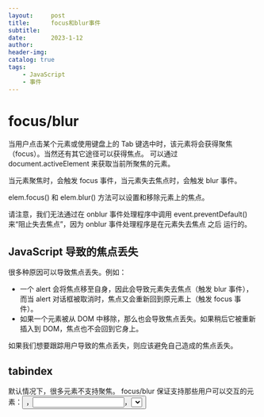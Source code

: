```yaml
---
layout:     post
title:      focus和blur事件
subtitle:   
date:       2023-1-12
author:     
header-img: 
catalog: true
tags:
    - JavaScript
    - 事件
---
```

# focus/blur
当用户点击某个元素或使用键盘上的 Tab 键选中时，该元素将会获得聚焦（focus）。当然还有其它途径可以获得焦点。
可以通过 document.activeElement 来获取当前所聚焦的元素。

当元素聚焦时，会触发 focus 事件，当元素失去焦点时，会触发 blur 事件。

elem.focus() 和 elem.blur() 方法可以设置和移除元素上的焦点。

请注意，我们无法通过在 onblur 事件处理程序中调用 event.preventDefault() 来“阻止失去焦点”，因为 onblur 事件处理程序是在元素失去焦点 之后 运行的。

## JavaScript 导致的焦点丢失
很多种原因可以导致焦点丢失。例如：
- 一个 alert 会将焦点移至自身，因此会导致元素失去焦点（触发 blur 事件），而当 alert 对话框被取消时，焦点又会重新回到原元素上（触发 focus 事件）。
- 如果一个元素被从 DOM 中移除，那么也会导致焦点丢失。如果稍后它被重新插入到 DOM，焦点也不会回到它身上。

如果我们想要跟踪用户导致的焦点丢失，则应该避免自己造成的焦点丢失。

## tabindex
默认情况下，很多元素不支持聚焦。 focus/blur 保证支持那些用户可以交互的元素：<button>，<input>，<select>，<a> 等。

另一方面，为了格式化某些东西而存在的元素像 <div>，<span> 和 <table> —— 默认是不能被聚焦的。elem.focus() 方法不适用于它们，并且 focus/blur 事件也绝不会被触发。

使用 HTML-特性（attribute）tabindex 可以改变这种情况。也可以使用 elem.tabIndex 通过 JavaScript 来添加 tabindex。效果是一样的。

任何具有 tabindex 特性的元素，都会变成可聚焦的。该特性的 value 是当使用 Tab（或类似的东西）在元素之间进行切换时，元素的顺序号。

切换顺序为：从 1 开始的具有 tabindex 的元素排在前面（按 tabindex 顺序），然后是不具有 tabindex 的元素（例如常规的 <input>）。
不具有 tabindex 的元素按文档源顺序（默认顺序）切换。

这里有两个特殊的值：
- tabindex="0" 会使该元素被与那些不具有 tabindex 的元素放在一起。也就是说，当我们切换元素时，具有 tabindex="0" 的元素将排在那些具有 tabindex ≥ 1 的元素的后面。
通常，它用于使元素具有焦点，但是保留默认的切换顺序。使元素成为与 <input> 一样的表单的一部分。
- tabindex="-1" 只允许以编程的方式聚焦于元素。Tab 键会忽略这样的元素，但是 elem.focus() 有效。

## focus/blur 委托
focus 和 blur 事件不会向上冒泡。

这里有两个解决方案。

方案一，有一个遗留下来的有趣的特性（feature）：focus/blur 不会向上冒泡，但会在捕获阶段向下传播。
```javascript
form.addEventListener("focus", () => form.classList.add('focused'), true);
form.addEventListener("blur", () => form.classList.remove('focused'), true);
```

方案二，可以使用 focusin 和 focusout 事件 —— 与 focus/blur 事件完全一样，只是它们会冒泡。
值得注意的是，必须使用 elem.addEventListener 来分配它们，而不是 on<event>。

